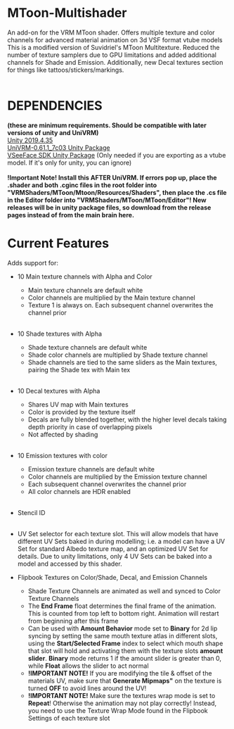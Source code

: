 # MToon-Multishader
An add-on for the VRM MToon shader. Offers multiple texture and color channels for advanced material animation on 3d VSF format vtube models <br>
This is a modified version of Suvidriel's MToon Multitexture. Reduced the number of texture samplers due to GPU limitations and added additional channels for Shade and Emission. Additionally, new Decal textures section for things like tattoos/stickers/markings. <br>
 <br>
# DEPENDENCIES
<b>(these are minimum requirements. Should be compatible with later versions of unity and UniVRM)</b> <br>
[Unity 2019.4.35](https://unity.com/releases/editor/archive) <br>
[UniVRM-0.61.1_7c03 Unity Package](https://github.com/vrm-c/UniVRM/releases/tag/v0.61.1) <br>
[VSeeFace SDK Unity Package](https://github.com/emilianavt/VSeeFaceSDK/releases) (Only needed if you are exporting as a vtube model. If it's only for unity, you can ignore) <br>
 <br>
 <b>!Important Note! Install this AFTER UniVRM. If errors pop up, place the .shader and both .cginc files in the root folder into "VRMShaders/MToon/Mtoon/Resources/Shaders", then place the .cs file in the Editor folder into "VRMShaders/MToon/MToon/Editor"! New releases will be in unity package files, so download from the release pages instead of from the main brain here.</b> <br>
# Current Features

Adds support for: <br>
* 10 Main texture channels with Alpha and Color <br>
	- Main texture channels are default white <br>
	- Color channels are multiplied by the Main texture channel <br>
	- Texture 1 is always on. Each subsequent channel overwrites the channel prior <br><br>
 
* 10 Shade textures with Alpha <br>
	- Shade texture channels are default white <br>
	- Shade color channels are multiplied by Shade texture channel <br>
	- Shade channels are tied to the same sliders as the Main textures, pairing the Shade tex with Main tex <br><br>
 
* 10 Decal textures with Alpha <br>
	- Shares UV map with Main textures <br>
	- Color is provided by the texture itself <br>
	- Decals are fully blended together, with the higher level decals taking depth priority in case of overlapping pixels <br>
	- Not affected by shading <br><br>
 
* 10 Emission textures with color <br>
	- Emission texture channels are default white <br>
	- Color channels are multiplied by the Emission texture channel <br>
	- Each subsequent channel overwrites the channel prior <br>
	- All color channels are HDR enabled <br><br>
 
* Stencil ID<br><br>

* UV Set selector for each texture slot. This will allow models that have different UV Sets baked in during modelling; i.e. a model can have a UV Set for standard Albedo texture map, and an optimized UV Set for details. Due to unity limitations, only 4 UV Sets can be baked into a model and accessed by this shader.

* Flipbook Textures on Color/Shade, Decal, and Emission Channels<br>
	- Shade Texture Channels are animated as well and synced to Color Texture Channels<br>
 	- The <b>End Frame</b> float determines the final frame of the animation. This is counted from top left to bottom right. Animation will restart from beginning after this frame<br>
  	- Can be used with <b>Amount Behavior</b> mode set to <b>Binary</b> for 2d lip syncing by setting the same mouth texture atlas in different slots, using the <b>Start/Selected Frame</b> index to select which mouth shape that slot will hold and activating them with the texture slots <b>amount slider</b>. <b>Binary</b> mode returns 1 if the amount slider is greater than 0, while <b>Float</b> allows the slider to act normal
	- <b>!IMPORTANT NOTE!</b> If you are modifying the tile & offset of the materials UV, make sure that <b>Generate Mipmaps"</b> on the texture is turned <b>OFF</b> to avoid lines around the UV!<br>
 	- <b>!IMPORTANT NOTE!</b> Make sure the textures wrap mode is set to <b>Repeat</b>! Otherwise the animation may not play correctly! Instead, you need to use the Texture Wrap Mode found in the Flipbook Settings of each texture slot<br>
